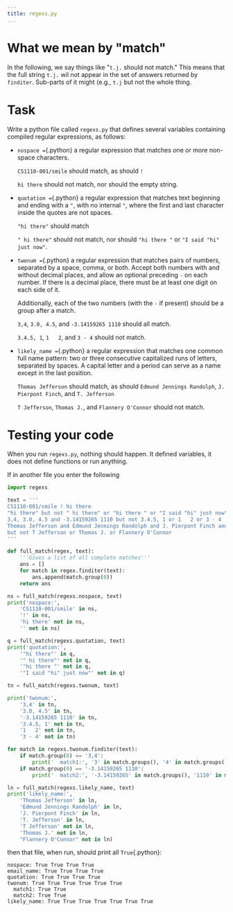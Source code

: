 ```yaml
---
title: regexs.py
...
```


# What we mean by "match"

In the following, we say things like "`t.j.` should not match."
This means that the full string `t.j.` wil not appear in the set of answers returned by `finditer`.
Sub-parts of it might (e.g., `t.j` but not the whole thing.

# Task

Write a python file called `regexs.py` that defines several variables containing compiled regular expressions,
as follows:

-   `nospace =`{.python} a regular expression that matches one or more non-space characters.

    `CS1110-001/smile` should match, as should `!`
    
    `hi there` should not match, nor should the empty string.

-   `quotation =`{.python} a regular expression that matches text beginning and ending with a `"`, with no internal `"`, where the first and last character inside the quotes are not spaces.
    
    `"hi there"` should match
    
    `" hi there"` should not match, nor should `"hi there "` or `"I said "hi" just now"`.

-   `twonum =`{.python} a regular expression that matches pairs of numbers, separated by a space, comma, or both.
    Accept both numbers with and without decimal places, and allow an optional preceding `-` on each number.
    If there is a decimal place, there must be at least one digit on each side of it.
    
    Additionally, each of the two numbers (with the `-` if present) should be a group after a match.
    
    `3,4`, `3.0, 4.5`, and `-3.14159265 1110` should all match.
    
    `3.4.5, 1`, `1   2`, and `3 - 4` should not match.
    

-   `likely_name =`{.python} a regular expression that matches one common full name pattern:
    two or three consecutive capitalized runs of letters, separated by spaces.
    A capital letter and a period can serve as a name except in the last position.
    
    `Thomas Jefferson` should match, as should `Edmund Jennings Randolph`, `J. Pierpont Finch`, and `T. Jefferson`
    
    `T Jefferson`, `Thomas J.`, and `Flannery O'Connor` should not match.
    

# Testing your code

When you run `regexs.py`, nothing should happen.
It defined variables, it does not define functions or run anything.

If in another file you enter the following

````python
import regexs

text = '''
CS1110-001/smile ! hi there
"hi there" but not " hi there" or "hi there " or "I said "hi" just now"
3,4, 3.0, 4.5 and -3.14159265 1110 but not 3.4.5, 1 or 1   2 or 3 - 4
Thomas Jefferson and Edmund Jennings Randolph and J. Pierpont Finch and T. Jefferson
but not T Jefferson or Thomas J. or Flannery O'Connor
'''

def full_match(regex, text):
    '''Gives a list of all complete matches'''
    ans = []
    for match in regex.finditer(text):
        ans.append(match.group(0))
    return ans

ns = full_match(regexs.nospace, text)
print('nospace:',
    'CS1110-001/smile' in ns,
    '!' in ns,
    'hi there' not in ns,
    '' not in ns)

q = full_match(regexs.quotation, text)
print('quotation:',
    '"hi there"' in q,
    '" hi there"' not in q,
    '"hi there "' not in q,
    '"I said "hi" just now"' not in q)

tn = full_match(regexs.twonum, text)

print('twonum:',
    '3,4' in tn,
    '3.0, 4.5' in tn,
    '-3.14159265 1110' in tn,
    '3.4.5, 1' not in tn,
    '1   2' not in tn,
    '3 - 4' not in tn)

for match in regexs.twonum.finditer(text):
    if match.group(0) == '3,4':
        print('  match1:', '3' in match.groups(), '4' in match.groups())
    if match.group(0) == '-3.14159265 1110':
        print('  match2:', '-3.14159265' in match.groups(), '1110' in match.groups())

ln = full_match(regexs.likely_name, text)
print('likely_name:',
    'Thomas Jefferson' in ln,
    'Edmund Jennings Randolph' in ln,
    'J. Pierpont Finch' in ln,
    'T. Jefferson' in ln,
    'T Jefferson' not in ln,
    'Thomas J.' not in ln,
    "Flannery O'Connor" not in ln)
````

then that file, when run, should print all `True`{.python}:

````
nospace: True True True True
email_name: True True True True
quotation: True True True True
twonum: True True True True True True
  match1: True True
  match2: True True
likely_name: True True True True True True True
````
